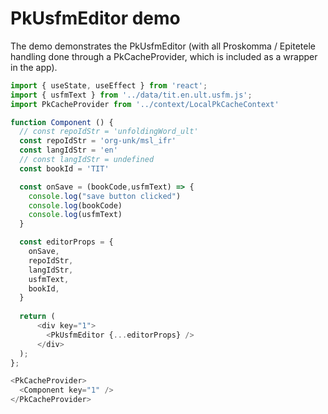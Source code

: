 # PkUsfmEditor demo

The demo demonstrates the PkUsfmEditor (with all Proskomma / Epitetele handling done through a PkCacheProvider, 
 which is included as a wrapper in the app).

```js
import { useState, useEffect } from 'react';
import { usfmText } from '../data/tit.en.ult.usfm.js';
import PkCacheProvider from '../context/LocalPkCacheContext'

function Component () {
  // const repoIdStr = 'unfoldingWord_ult'
  const repoIdStr = 'org-unk/msl_ifr'
  const langIdStr = 'en'
  // const langIdStr = undefined
  const bookId = 'TIT'

  const onSave = (bookCode,usfmText) => {
    console.log("save button clicked")
    console.log(bookCode)
    console.log(usfmText)
  }

  const editorProps = {
    onSave,
    repoIdStr,
    langIdStr,
    usfmText,
    bookId,
  }
  
  return (
      <div key="1">
        <PkUsfmEditor {...editorProps} />
      </div>
  );
};  

<PkCacheProvider>
  <Component key="1" />
</PkCacheProvider>

```
